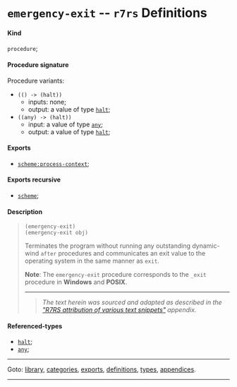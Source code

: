 

<a id='definition__r7rs__emergency-exit'></a>

# `emergency-exit` -- `r7rs` Definitions


<a id='definition__r7rs__emergency-exit__kind'></a>

#### Kind

`procedure`;


<a id='definition__r7rs__emergency-exit__procedure-signature'></a>

#### Procedure signature

Procedure variants:
 * `(() -> (halt))`
   * inputs: none;
   * output: a value of type [`halt`](../../r7rs/types/halt.md#type__r7rs__halt);
 * `((any) -> (halt))`
   * input: a value of type [`any`](../../r7rs/types/any.md#type__r7rs__any);
   * output: a value of type [`halt`](../../r7rs/types/halt.md#type__r7rs__halt);


<a id='definition__r7rs__emergency-exit__exports'></a>

#### Exports

 * [`scheme:process-context`](../../r7rs/exports/scheme_3a_process-context.md#export__r7rs__scheme_3a_process-context);


<a id='definition__r7rs__emergency-exit__exports-recursive'></a>

#### Exports recursive

 * [`scheme`](../../r7rs/exports/scheme.md#export__r7rs__scheme);


<a id='definition__r7rs__emergency-exit__description'></a>

#### Description

> ````
> (emergency-exit)
> (emergency-exit obj)
> ````
> 
> 
> Terminates the program without running any
> outstanding dynamic-wind `after` procedures
> and communicates an exit value to the operating system
> in the same manner as `exit`.
> 
> **Note**:  The `emergency-exit` procedure corresponds to the `_exit` procedure
> in __Windows__ and __POSIX__.
> 
> 
> ----
> > *The text herein was sourced and adapted as described in the ["R7RS attribution of various text snippets"](../../r7rs/appendices/attribution.md#appendix__r7rs__attribution) appendix.*


<a id='definition__r7rs__emergency-exit__referenced-types'></a>

#### Referenced-types

 * [`halt`](../../r7rs/types/halt.md#type__r7rs__halt);
 * [`any`](../../r7rs/types/any.md#type__r7rs__any);

----

Goto: [library](../../r7rs/_index.md#library__r7rs), [categories](../../r7rs/categories/_index.md#toc__r7rs__categories), [exports](../../r7rs/exports/_index.md#toc__r7rs__exports), [definitions](../../r7rs/definitions/_index.md#toc__r7rs__definitions), [types](../../r7rs/types/_index.md#toc__r7rs__types), [appendices](../../r7rs/appendices/_index.md#toc__r7rs__appendices).

----

